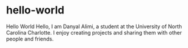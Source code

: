# hello-world
Hello World 
Hello, I am Danyal Alimi, a student at the University of North Carolina Charlotte. I enjoy creating projects 
and sharing them with other people and friends. 

